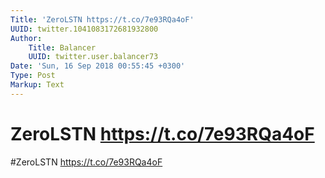 ```yaml
---
Title: 'ZeroLSTN https://t.co/7e93RQa4oF'
UUID: twitter.1041083172681932800
Author:
    Title: Balancer
    UUID: twitter.user.balancer73
Date: 'Sun, 16 Sep 2018 00:55:45 +0300'
Type: Post
Markup: Text
---
```


# ZeroLSTN https://t.co/7e93RQa4oF

#ZeroLSTN https://t.co/7e93RQa4oF